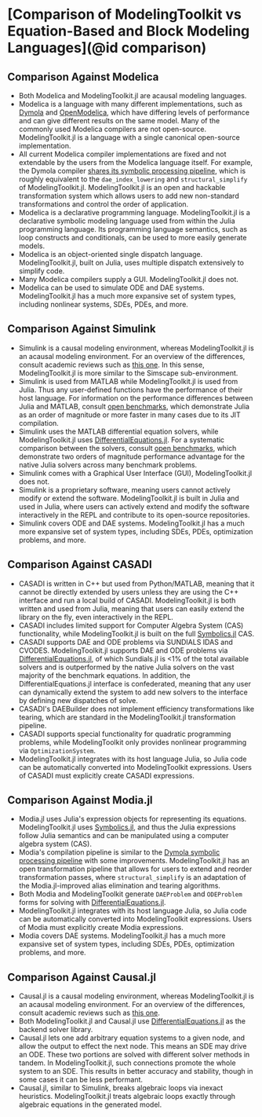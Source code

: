 # [Comparison of ModelingToolkit vs Equation-Based and Block Modeling Languages](@id comparison)

## Comparison Against Modelica

  - Both Modelica and ModelingToolkit.jl are acausal modeling languages.
  - Modelica is a language with many different implementations, such as
    [Dymola](https://www.3ds.com/products/catia/dymola/) and
    [OpenModelica](https://openmodelica.org/), which have differing levels of
    performance and can give different results on the same model. Many of the
    commonly used Modelica compilers are not open-source. ModelingToolkit.jl
    is a language with a single canonical open-source implementation.
  - All current Modelica compiler implementations are fixed and not extendable
    by the users from the Modelica language itself. For example, the Dymola
    compiler [shares its symbolic processing pipeline](https://www.claytex.com/tech-blog/model-translation-and-symbolic-manipulation/),
    which is roughly equivalent to the `dae_index_lowering` and `structural_simplify`
    of ModelingToolkit.jl. ModelingToolkit.jl is an open and hackable transformation
    system which allows users to add new non-standard transformations and control
    the order of application.
  - Modelica is a declarative programming language. ModelingToolkit.jl is a
    declarative symbolic modeling language used from within the Julia programming
    language. Its programming language semantics, such as loop constructs and
    conditionals, can be used to more easily generate models.
  - Modelica is an object-oriented single dispatch language. ModelingToolkit.jl,
    built on Julia, uses multiple dispatch extensively to simplify code.
  - Many Modelica compilers supply a GUI. ModelingToolkit.jl does not.
  - Modelica can be used to simulate ODE and DAE systems. ModelingToolkit.jl
    has a much more expansive set of system types, including nonlinear systems,
    SDEs, PDEs, and more.

## Comparison Against Simulink

  - Simulink is a causal modeling environment, whereas ModelingToolkit.jl is an
    acausal modeling environment. For an overview of the differences, consult
    academic reviews such as [this one](https://arxiv.org/abs/1909.00484). In this
    sense, ModelingToolkit.jl is more similar to the Simscape sub-environment.
  - Simulink is used from MATLAB while ModelingToolkit.jl is used from Julia.
    Thus any user-defined functions have the performance of their host language.
    For information on the performance differences between Julia and MATLAB,
    consult [open benchmarks](https://julialang.org/benchmarks/), which demonstrate
    Julia as an order of magnitude or more faster in many cases due to its JIT
    compilation.
  - Simulink uses the MATLAB differential equation solvers, while ModelingToolkit.jl
    uses [DifferentialEquations.jl](https://docs.sciml.ai/DiffEqDocs/stable/). For a systematic
    comparison between the solvers, consult
    [open benchmarks](https://docs.sciml.ai/SciMLBenchmarksOutput/stable/),
    which demonstrate two orders of magnitude performance advantage for the native
    Julia solvers across many benchmark problems.
  - Simulink comes with a Graphical User Interface (GUI), ModelingToolkit.jl
    does not.
  - Simulink is a proprietary software, meaning users cannot actively modify or
    extend the software. ModelingToolkit.jl is built in Julia and used in Julia,
    where users can actively extend and modify the software interactively in the
    REPL and contribute to its open-source repositories.
  - Simulink covers ODE and DAE systems. ModelingToolkit.jl has a much more
    expansive set of system types, including SDEs, PDEs, optimization problems,
    and more.

## Comparison Against CASADI

  - CASADI is written in C++ but used from Python/MATLAB, meaning that it cannot be
    directly extended by users unless they are using the C++ interface and run a
    local build of CASADI. ModelingToolkit.jl is both written and used from
    Julia, meaning that users can easily extend the library on the fly, even
    interactively in the REPL.
  - CASADI includes limited support for Computer Algebra System (CAS) functionality,
    while ModelingToolkit.jl is built on the full
    [Symbolics.jl](https://docs.sciml.ai/Symbolics/stable/) CAS.
  - CASADI supports DAE and ODE problems via SUNDIALS IDAS and CVODES. ModelingToolkit.jl
    supports DAE and ODE problems via [DifferentialEquations.jl](https://docs.sciml.ai/DiffEqDocs/stable/),
    of which Sundials.jl is <1% of the total available solvers and is outperformed
    by the native Julia solvers on the vast majority of the benchmark equations.
    In addition, the DifferentialEquations.jl interface is confederated, meaning
    that any user can dynamically extend the system to add new solvers to the
    interface by defining new dispatches of solve.
  - CASADI's DAEBuilder does not implement efficiency transformations like tearing,
    which are standard in the ModelingToolkit.jl transformation pipeline.
  - CASADI supports special functionality for quadratic programming problems, while
    ModelingToolkit only provides nonlinear programming via `OptimizationSystem`.
  - ModelingToolkit.jl integrates with its host language Julia, so Julia code
    can be automatically converted into ModelingToolkit expressions. Users of
    CASADI must explicitly create CASADI expressions.

## Comparison Against Modia.jl

  - Modia.jl uses Julia's expression objects for representing its equations.
    ModelingToolkit.jl uses [Symbolics.jl](https://docs.sciml.ai/Symbolics/stable/),
    and thus the Julia expressions follow Julia semantics and can be manipulated
    using a computer algebra system (CAS).
  - Modia's compilation pipeline is similar to the
    [Dymola symbolic processing pipeline](https://www.claytex.com/tech-blog/model-translation-and-symbolic-manipulation/)
    with some improvements. ModelingToolkit.jl has an open transformation pipeline
    that allows for users to extend and reorder transformation passes, where
    `structural_simplify` is an adaptation of the Modia.jl-improved alias elimination
    and tearing algorithms.
  - Both Modia and ModelingToolkit generate `DAEProblem` and `ODEProblem` forms for
    solving with [DifferentialEquations.jl](https://docs.sciml.ai/DiffEqDocs/stable/).
  - ModelingToolkit.jl integrates with its host language Julia, so Julia code
    can be automatically converted into ModelingToolkit expressions. Users of
    Modia must explicitly create Modia expressions.
  - Modia covers DAE systems. ModelingToolkit.jl has a much more
    expansive set of system types, including SDEs, PDEs, optimization problems,
    and more.

## Comparison Against Causal.jl

  - Causal.jl is a causal modeling environment, whereas ModelingToolkit.jl is an
    acausal modeling environment. For an overview of the differences, consult
    academic reviews such as [this one](https://arxiv.org/abs/1909.00484).
  - Both ModelingToolkit.jl and Causal.jl use [DifferentialEquations.jl](https://docs.sciml.ai/DiffEqDocs/stable/)
    as the backend solver library.
  - Causal.jl lets one add arbitrary equation systems to a given node, and allow
    the output to effect the next node. This means an SDE may drive an ODE. These
    two portions are solved with different solver methods in tandem. In
    ModelingToolkit.jl, such connections promote the whole system to an SDE. This
    results in better accuracy and stability, though in some cases it can be
    less performant.
  - Causal.jl, similar to Simulink, breaks algebraic loops via inexact heuristics.
    ModelingToolkit.jl treats algebraic loops exactly through algebraic equations
    in the generated model.
